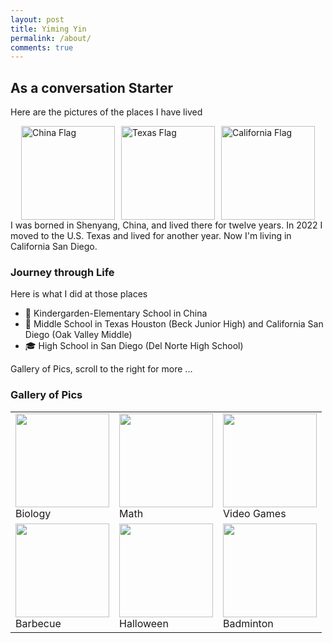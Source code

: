 ```yaml
---
layout: post
title: Yiming Yin
permalink: /about/
comments: true
---
```


## As a conversation Starter
Here are the pictures of the places I have lived
<div style="display: flex; gap: 10px; justify-content: center;">
  <!-- China -->
  <img src="https://flagpedia.net/data/flags/w580/cn.webp" alt="China Flag" style="width:150px; height:auto;">
  
  <!-- Texas -->
  <img src="https://upload.wikimedia.org/wikipedia/commons/f/f7/Flag_of_Texas.svg" alt="Texas Flag" style="width:150px; height:auto;">
  
  <!-- California -->
  <img src="https://upload.wikimedia.org/wikipedia/commons/0/01/Flag_of_California.svg" alt="California Flag" style="width:150px; height:auto;">
</div>
I was borned in Shenyang, China, and lived there for twelve years. In 2022 I moved to the U.S. Texas and lived for another year. Now I'm living in California San Diego.

<comment>

<comment>

### Journey through Life

Here is what I did at those places

- 🏫 Kindergarden-Elementary School in China
- 🏫 Middle School in Texas Houston (Beck Junior High) and California San Diego (Oak Valley Middle)
- 🎓 High School in San Diego (Del Norte High School)


<comment>
Gallery of Pics, scroll to the right for more ...
</comment>

<h3>Gallery of Pics</h3>

<table>
  <tr>
    <td>
      <img src="https://upload.wikimedia.org/wikipedia/commons/3/3f/DNA_double_helix_vertical.png" width="150"><br>Biology
    </td>
    <td>
      <img src="https://upload.wikimedia.org/wikipedia/commons/3/3b/LaTeX_integral_example.svg" width="150"><br>Math
    </td>
    <td>
      <img src="https://upload.wikimedia.org/wikipedia/commons/0/05/Video-Game-Controller-Icon.svg" width="150"><br>Video Games
    </td>
  </tr>
  <tr>
    <td>
      <img src="https://upload.wikimedia.org/wikipedia/commons/7/7b/Barbecue_in_Thailand.jpg" width="150"><br>Barbecue
    </td>
    <td>
      <img src="https://upload.wikimedia.org/wikipedia/commons/5/50/Halloween_Pumpkins.jpg" width="150"><br>Halloween
    </td>
    <td>
      <img src="https://upload.wikimedia.org/wikipedia/commons/6/62/Badminton_racket_and_shuttlecock.jpg" width="150"><br>Badminton
    </td>
  </tr>
</table>
